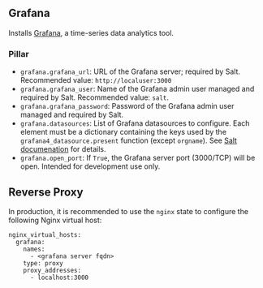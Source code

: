 ## Grafana

Installs [Grafana](https://grafana.com/), a time-series data analytics tool.

### Pillar

- `grafana.grafana_url`: URL of the Grafana server; required by Salt. Recommended value: `http://localuser:3000`
- `grafana.grafana_user`: Name of the Grafana admin user managed and required by Salt. Recommended value: `salt`.
- `grafana.grafana_password`: Password of the Grafana admin user managed and required by Salt.
- `grafana.datasources`: List of Grafana datasources to configure. Each element must be a dictionary containing the keys used by the `grafana4_datasource.present` function (except `orgname`). See [Salt documenation](https://docs.saltstack.com/en/latest/ref/states/all/salt.states.grafana4_datasource.html#salt.states.grafana4_datasource.present) for details.
- `grafana.open_port`: If `True`, the Grafana server port (3000/TCP) will be open. Intended for development use only.

## Reverse Proxy

In production, it is recommended to use the `nginx` state to configure the following Nginx virtual host:

```
nginx_virtual_hosts:
  grafana:
    names:
      - <grafana server fqdn>
    type: proxy
    proxy_addresses:
      - localhost:3000
```
